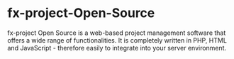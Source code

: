 # fx-project-Open-Source
fx-project Open Source is a web-based project management software that offers a wide range of functionalities. It is completely written in PHP, HTML and JavaScript - therefore easily to integrate into your server environment.
